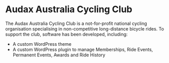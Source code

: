 # Audax Australia Cycling Club

The Audax Australia Cycling Club is a not-for-profit national cycling organisation specialising in non-competitive long-distance bicycle rides.
To support the club, software has been developed, including:
- A custom WordPress theme
- A custom WordPress plugin to manage Memberships, Ride Events, Permanent Events, Awards and Ride History
